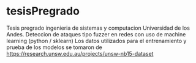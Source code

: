 # tesisPregrado
Tesis pregrado ingenieria de sistemas y computacion Universidad de los Andes. Deteccion de ataques tipo fuzzer en redes con uso de machine learning (python / sklearn)
Los datos utilizados para el entrenamiento y prueba de los modelos se tomaron de https://research.unsw.edu.au/projects/unsw-nb15-dataset  
